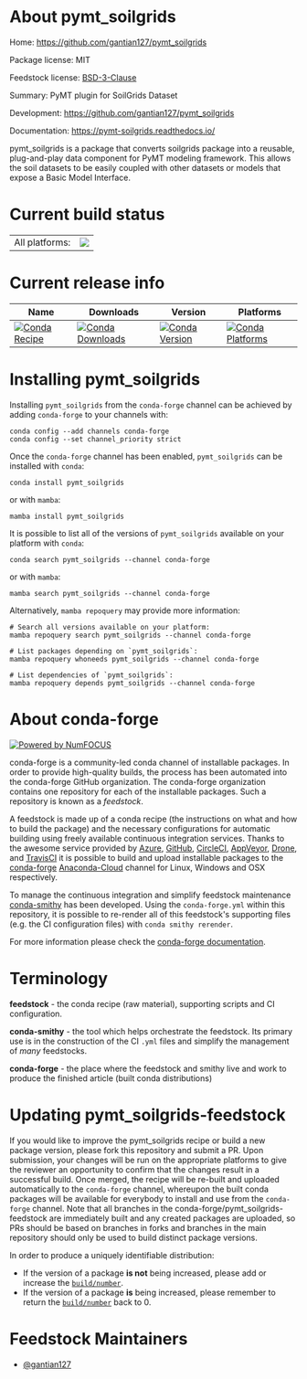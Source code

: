 About pymt_soilgrids
====================

Home: https://github.com/gantian127/pymt_soilgrids

Package license: MIT

Feedstock license: [BSD-3-Clause](https://github.com/conda-forge/pymt_soilgrids-feedstock/blob/main/LICENSE.txt)

Summary: PyMT plugin for SoilGrids Dataset

Development: https://github.com/gantian127/pymt_soilgrids

Documentation: https://pymt-soilgrids.readthedocs.io/

pymt_soilgrids is a package that converts soilgrids package into a reusable,
plug-and-play data component for PyMT modeling framework. This allows the
soil datasets to be easily coupled with other datasets or models that
expose a Basic Model Interface.


Current build status
====================


<table><tr><td>All platforms:</td>
    <td>
      <a href="https://dev.azure.com/conda-forge/feedstock-builds/_build/latest?definitionId=18257&branchName=main">
        <img src="https://dev.azure.com/conda-forge/feedstock-builds/_apis/build/status/pymt_soilgrids-feedstock?branchName=main">
      </a>
    </td>
  </tr>
</table>

Current release info
====================

| Name | Downloads | Version | Platforms |
| --- | --- | --- | --- |
| [![Conda Recipe](https://img.shields.io/badge/recipe-pymt_soilgrids-green.svg)](https://anaconda.org/conda-forge/pymt_soilgrids) | [![Conda Downloads](https://img.shields.io/conda/dn/conda-forge/pymt_soilgrids.svg)](https://anaconda.org/conda-forge/pymt_soilgrids) | [![Conda Version](https://img.shields.io/conda/vn/conda-forge/pymt_soilgrids.svg)](https://anaconda.org/conda-forge/pymt_soilgrids) | [![Conda Platforms](https://img.shields.io/conda/pn/conda-forge/pymt_soilgrids.svg)](https://anaconda.org/conda-forge/pymt_soilgrids) |

Installing pymt_soilgrids
=========================

Installing `pymt_soilgrids` from the `conda-forge` channel can be achieved by adding `conda-forge` to your channels with:

```
conda config --add channels conda-forge
conda config --set channel_priority strict
```

Once the `conda-forge` channel has been enabled, `pymt_soilgrids` can be installed with `conda`:

```
conda install pymt_soilgrids
```

or with `mamba`:

```
mamba install pymt_soilgrids
```

It is possible to list all of the versions of `pymt_soilgrids` available on your platform with `conda`:

```
conda search pymt_soilgrids --channel conda-forge
```

or with `mamba`:

```
mamba search pymt_soilgrids --channel conda-forge
```

Alternatively, `mamba repoquery` may provide more information:

```
# Search all versions available on your platform:
mamba repoquery search pymt_soilgrids --channel conda-forge

# List packages depending on `pymt_soilgrids`:
mamba repoquery whoneeds pymt_soilgrids --channel conda-forge

# List dependencies of `pymt_soilgrids`:
mamba repoquery depends pymt_soilgrids --channel conda-forge
```


About conda-forge
=================

[![Powered by
NumFOCUS](https://img.shields.io/badge/powered%20by-NumFOCUS-orange.svg?style=flat&colorA=E1523D&colorB=007D8A)](https://numfocus.org)

conda-forge is a community-led conda channel of installable packages.
In order to provide high-quality builds, the process has been automated into the
conda-forge GitHub organization. The conda-forge organization contains one repository
for each of the installable packages. Such a repository is known as a *feedstock*.

A feedstock is made up of a conda recipe (the instructions on what and how to build
the package) and the necessary configurations for automatic building using freely
available continuous integration services. Thanks to the awesome service provided by
[Azure](https://azure.microsoft.com/en-us/services/devops/), [GitHub](https://github.com/),
[CircleCI](https://circleci.com/), [AppVeyor](https://www.appveyor.com/),
[Drone](https://cloud.drone.io/welcome), and [TravisCI](https://travis-ci.com/)
it is possible to build and upload installable packages to the
[conda-forge](https://anaconda.org/conda-forge) [Anaconda-Cloud](https://anaconda.org/)
channel for Linux, Windows and OSX respectively.

To manage the continuous integration and simplify feedstock maintenance
[conda-smithy](https://github.com/conda-forge/conda-smithy) has been developed.
Using the ``conda-forge.yml`` within this repository, it is possible to re-render all of
this feedstock's supporting files (e.g. the CI configuration files) with ``conda smithy rerender``.

For more information please check the [conda-forge documentation](https://conda-forge.org/docs/).

Terminology
===========

**feedstock** - the conda recipe (raw material), supporting scripts and CI configuration.

**conda-smithy** - the tool which helps orchestrate the feedstock.
                   Its primary use is in the construction of the CI ``.yml`` files
                   and simplify the management of *many* feedstocks.

**conda-forge** - the place where the feedstock and smithy live and work to
                  produce the finished article (built conda distributions)


Updating pymt_soilgrids-feedstock
=================================

If you would like to improve the pymt_soilgrids recipe or build a new
package version, please fork this repository and submit a PR. Upon submission,
your changes will be run on the appropriate platforms to give the reviewer an
opportunity to confirm that the changes result in a successful build. Once
merged, the recipe will be re-built and uploaded automatically to the
`conda-forge` channel, whereupon the built conda packages will be available for
everybody to install and use from the `conda-forge` channel.
Note that all branches in the conda-forge/pymt_soilgrids-feedstock are
immediately built and any created packages are uploaded, so PRs should be based
on branches in forks and branches in the main repository should only be used to
build distinct package versions.

In order to produce a uniquely identifiable distribution:
 * If the version of a package **is not** being increased, please add or increase
   the [``build/number``](https://docs.conda.io/projects/conda-build/en/latest/resources/define-metadata.html#build-number-and-string).
 * If the version of a package **is** being increased, please remember to return
   the [``build/number``](https://docs.conda.io/projects/conda-build/en/latest/resources/define-metadata.html#build-number-and-string)
   back to 0.

Feedstock Maintainers
=====================

* [@gantian127](https://github.com/gantian127/)

